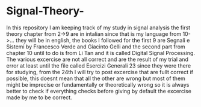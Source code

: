 # Signal-Theory-

In this repository I am keeping track of my study in signal analysis the first theory chapter from 2->9 are in intalian since that is my language from 10->... they will be in english, the books I followed for the first 9 are Segnali e Sistemi by Francesco Verde and Giacinto Gelli and the second part from chapter 10 until to do is from Li Tan and it is called Digital Signal Processing. The various excercise are not all correct and are the result of my trial and error at least until the file called Esercizi Generali 23 since they were there for studying, from the 24th I will try to post excercise that are fullt correct if possible, this doesnt mean that all the other are wrong but most of them might be imprecise or fundamentally or theoretically wrong so it is always better to check if everything checks before giving by default the excercise made by me to be correct.